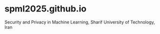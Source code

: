 # spml2025.github.io
Security and Privacy in Machine Learning, Sharif University of Technology, Iran
